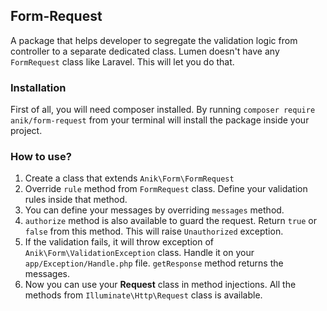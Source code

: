 ## Form-Request
A package that helps developer to segregate the validation logic from controller to a separate dedicated class. Lumen doesn't have any `FormRequest` class like Laravel. This will let you do that. 

### Installation
First of all, you will need composer installed. By running `composer require anik/form-request` from your terminal will install the package inside your project.

### How to use?
1. Create a class that extends `Anik\Form\FormRequest`
2. Override `rule` method from `FormRequest` class. Define your validation rules inside that method.
3. You can define your messages by overriding `messages` method.
4. `authorize` method is also available to guard the request. Return `true` or `false` from this method. This will raise `Unauthorized` exception.
5. If the validation fails, it will throw exception of `Anik\Form\ValidationException` class. Handle it on your `app/Exception/Handle.php` file. `getResponse` method returns the messages.
6. Now you can use your **Request** class in method injections. All the methods from `Illuminate\Http\Request` class is available.
